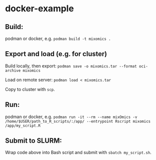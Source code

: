 # docker-example

## Build:
podman or docker, e.g. `podman build -t mixomics .`

## Export and load (e.g. for cluster)

Build locally, then export:
`podman save -o mixomics.tar --format oci-archive mixomics`

Load on remote server:
`podman load < mixomics.tar`

Copy to cluster with `scp`.

## Run:
podman or docker, e.g. `podman run -it --rm --name mixOmics -v /home/$USER/path_to_R_scripts/:/app/ --entrypoint Rscript mixomics /app/my_script.R`

## Submit to SLURM:
Wrap code above into Bash script and submit with `sbatch my_script.sh`.
